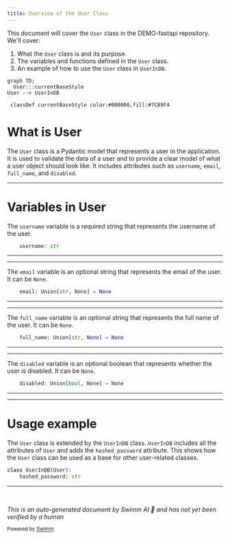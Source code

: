 ```yaml
---
title: Overview of the User Class
---
```

This document will cover the `User` class in the DEMO-fastapi repository. We'll cover:

1. What the `User` class is and its purpose.
2. The variables and functions defined in the `User` class.
3. An example of how to use the `User` class in `UserInDB`.

```mermaid
graph TD;
  User:::currentBaseStyle
User --> UserInDB

 classDef currentBaseStyle color:#000000,fill:#7CB9F4
```

# What is User

The `User` class is a Pydantic model that represents a user in the application. It is used to validate the data of a user and to provide a clear model of what a user object should look like. It includes attributes such as `username`, `email`, `full_name`, and `disabled`.

<SwmSnippet path="/docs_src/security/tutorial005_py39.py" line="51">

---

# Variables in User

The `username` variable is a required string that represents the username of the user.

```python
    username: str
```

---

</SwmSnippet>

<SwmSnippet path="/docs_src/security/tutorial005_py39.py" line="52">

---

The `email` variable is an optional string that represents the email of the user. It can be `None`.

```python
    email: Union[str, None] = None
```

---

</SwmSnippet>

<SwmSnippet path="/docs_src/security/tutorial005_py39.py" line="53">

---

The `full_name` variable is an optional string that represents the full name of the user. It can be `None`.

```python
    full_name: Union[str, None] = None
```

---

</SwmSnippet>

<SwmSnippet path="/docs_src/security/tutorial005_py39.py" line="54">

---

The `disabled` variable is an optional boolean that represents whether the user is disabled. It can be `None`.

```python
    disabled: Union[bool, None] = None
```

---

</SwmSnippet>

<SwmSnippet path="/docs_src/security/tutorial005_py39.py" line="57">

---

# Usage example

The `User` class is extended by the `UserInDB` class. `UserInDB` includes all the attributes of `User` and adds the `hashed_password` attribute. This shows how the `User` class can be used as a base for other user-related classes.

```python
class UserInDB(User):
    hashed_password: str

```

---

</SwmSnippet>

&nbsp;

*This is an auto-generated document by Swimm AI 🌊 and has not yet been verified by a human*

<SwmMeta version="3.0.0" repo-id="Z2l0aHViJTNBJTNBREVNTy1mYXN0YXBpJTNBJTNBZ2lsYWRuYXZvdA==" repo-name="DEMO-fastapi" doc-type="general-class"><sup>Powered by [Swimm](/)</sup></SwmMeta>
